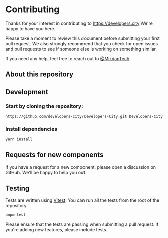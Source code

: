 # Contributing

Thanks for your interest in contributing to https://developers.city We're happy to have you here.

Please take a moment to review this document before submitting your first pull request. We also strongly recommend that you check for open issues and pull requests to see if someone else is working on something similar.

If you need any help, feel free to reach out to [@MikdanTech](https://mikdantech.com).

## About this repository


## Development

### Start by cloning the repository:

```
https://github.com/developers-city/Developers-City.git Developers-City
```

### Install dependencies

```
yarn install
```



## Requests for new components

If you have a request for a new component, please open a discussion on GitHub. We'll be happy to help you out.


## Testing

Tests are written using [Vitest](https://vitest.dev). You can run all the tests from the root of the repository.

```bash
pnpm test
```

Please ensure that the tests are passing when submitting a pull request. If you're adding new features, please include tests.
